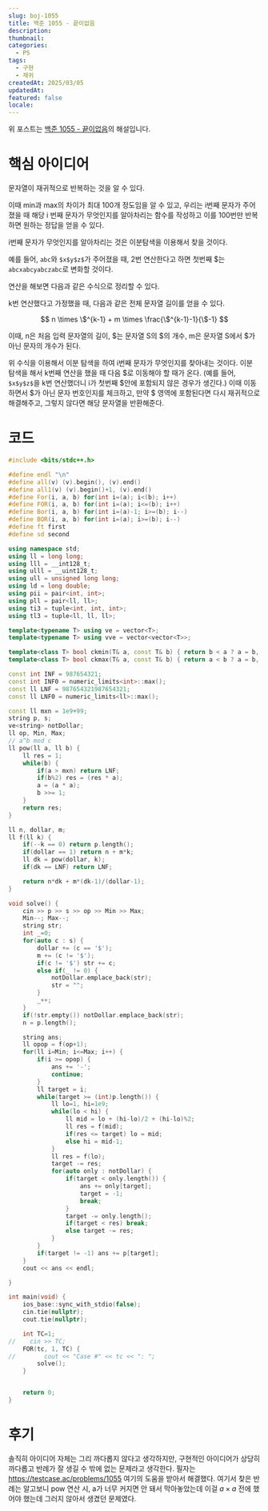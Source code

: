 ```yaml
---
slug: boj-1055
title: 백준 1055 - 끝이없음
description: 
thumbnail: 
categories:
  - PS
tags:
  - 구현
  - 재귀
createdAt: 2025/03/05
updatedAt: 
featured: false
locale:
---
```

위 포스트는 [백준 1055 - 끝이없음](https://www.acmicpc.net/problem/1055)의 해설입니다.
# 핵심 아이디어

문자열이 재귀적으로 반복하는 것을 알 수 있다.

이때 min과 max의 차이가 최대 100개 정도임을 알 수 있고, 우리는 i번째 문자가 주어졌을 때 해당 i 번째 문자가 무엇인지를 알아차리는 함수를 작성하고 이를 100번만 반복하면 원하는 정답을 얻을 수 있다.

i번째 문자가 무엇인지를 알아차리는 것은 이분탐색을 이용해서 찾을 것이다.

예를 들어, `abc`와 `$x$y$z$`가 주어졌을 때, 2번 연산한다고 하면 첫번째 $는 `abcxabcyabczabc`로 변화할 것이다.

연산을 해보면 다음과 같은 수식으로 정리할 수 있다.

k번 연산했다고 가정했을 때, 다음과 같은 전체 문자열 길이를 얻을 수 있다.

$$
n \times \$^{k-1} + m \times \frac{\$^{k-1}-1}{\$-1}
$$

이때, n은 처음 입력 문자열의 길이, \$는 문자열 S의 \$의 개수, m은 문자열 S에서 \$가 아닌 문자의 개수가 된다.

위 수식을 이용해서 이분 탐색을 하여 i번째 문자가 무엇인지를 찾아내는 것이다.
이분 탐색을 해서 k번째 연산을 했을 때 다음 \$로 이동해야 할 때가 온다.
(예를 들어, `$x$y$z$`을 k번 연산했더니 i가 첫번째 \$안에 포함되지 않은 경우가 생긴다.)
이때 이동하면서 \$가 아닌 문자 번호인지를 체크하고, 만약 \$ 영역에 포함된다면 다시 재귀적으로 해결해주고, 그렇지 않다면 해당 문자열을 반환해준다.


# 코드
```cpp
#include <bits/stdc++.h>

#define endl "\n"
#define all(v) (v).begin(), (v).end()
#define all1(v) (v).begin()+1, (v).end()
#define For(i, a, b) for(int i=(a); i<(b); i++)
#define FOR(i, a, b) for(int i=(a); i<=(b); i++)
#define Bor(i, a, b) for(int i=(a)-1; i>=(b); i--)
#define BOR(i, a, b) for(int i=(a); i>=(b); i--)
#define ft first
#define sd second

using namespace std;
using ll = long long;
using lll = __int128_t;
using ulll = __uint128_t;
using ull = unsigned long long;
using ld = long double;
using pii = pair<int, int>;
using pll = pair<ll, ll>;
using ti3 = tuple<int, int, int>;
using tl3 = tuple<ll, ll, ll>;

template<typename T> using ve = vector<T>;
template<typename T> using vve = vector<vector<T>>;

template<class T> bool ckmin(T& a, const T& b) { return b < a ? a = b, 1 : 0; }
template<class T> bool ckmax(T& a, const T& b) { return a < b ? a = b, 1 : 0; }

const int INF = 987654321;
const int INF0 = numeric_limits<int>::max();
const ll LNF = 987654321987654321;
const ll LNF0 = numeric_limits<ll>::max();

const ll mxn = 1e9+99;
string p, s;
ve<string> notDollar;
ll op, Min, Max;
// a^b mod c
ll pow(ll a, ll b) {
    ll res = 1;
    while(b) {
        if(a > mxn) return LNF;
        if(b%2) res = (res * a);
        a = (a * a);
        b >>= 1;
    }
    return res;
}

ll n, dollar, m;
ll f(ll k) {
    if(--k == 0) return p.length();
    if(dollar == 1) return n + m*k;
    ll dk = pow(dollar, k);
    if(dk == LNF) return LNF;

    return n*dk + m*(dk-1)/(dollar-1);
}

void solve() {
    cin >> p >> s >> op >> Min >> Max;
    Min--; Max--;
    string str;
    int _=0;
    for(auto c : s) {
        dollar += (c == '$');
        m += (c != '$');
        if(c != '$') str += c;
        else if(_ != 0) {
            notDollar.emplace_back(str);
            str = "";
        }
        _++;
    }
    if(!str.empty()) notDollar.emplace_back(str);
    n = p.length();

    string ans;
    ll opop = f(op+1);
    for(ll i=Min; i<=Max; i++) {
        if(i >= opop) {
            ans += '-';
            continue;
        }
        ll target = i;
        while(target >= (int)p.length()) {
            ll lo=1, hi=1e9;
            while(lo < hi) {
                ll mid = lo + (hi-lo)/2 + (hi-lo)%2;
                ll res = f(mid);
                if(res <= target) lo = mid;
                else hi = mid-1;
            }
            ll res = f(lo);
            target -= res;
            for(auto only : notDollar) {
                if(target < only.length()) {
                    ans += only[target];
                    target = -1;
                    break;
                }
                target -= only.length();
                if(target < res) break;
                else target -= res;
            }
        }
        if(target != -1) ans += p[target];
    }
    cout << ans << endl;

}

int main(void) {
    ios_base::sync_with_stdio(false);
    cin.tie(nullptr);
    cout.tie(nullptr);

    int TC=1;
//    cin >> TC;
    FOR(tc, 1, TC) {
//        cout << "Case #" << tc << ": ";
        solve();
    }


    return 0;
}
```
# 후기
솔직히 아이디어 자체는 그리 까다롭지 않다고 생각하지만, 구현적인 아이디어가 상당히 까다롭고 반례가 잘 생길 수 밖에 없는 문제라고 생각한다.
필자는 https://testcase.ac/problems/1055 여기의 도움을 받아서 해결했다.
여기서 찾은 반례는 알고보니 pow 연산 시, a가 너무 커지면 안 돼서 막아놓았는데 이걸 $a \times a$ 전에 했어야 했는데 그러지 않아서 생겼던 문제였다.